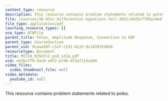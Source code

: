 ```yaml
---
content_type: resource
description: This resource contains problem statements related to poles.
file: /courses/18-03sc-differential-equations-fall-2011/e62bc7795ac0e4f2e74bdf2a7114a384_MIT18_03SCF11_ps8_s31q.pdf
file_type: application/pdf
learning_resource_types: []
ocw_type: OCWFile
parent_title: Poles, Amplitude Response, Connection to ERF
parent_type: CourseSection
parent_uid: 9caaa587-c1e7-c531-0115-9c1470153038
resourcetype: Document
title: MIT18_03SCF11_ps8_s31q.pdf
uid: e62bc779-5ac0-e4f2-e74b-df2a7114a384
video_files:
  video_thumbnail_file: null
video_metadata:
  youtube_id: null
---
```

This resource contains problem statements related to poles.